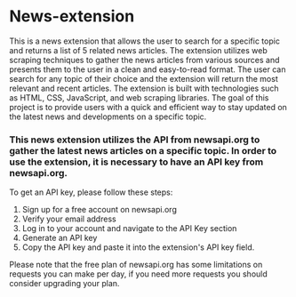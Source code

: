 # News-extension

This is a news extension that allows the user to search for a specific topic and returns a list of 5 related news articles. The extension utilizes web scraping techniques to gather the news articles from various sources and presents them to the user in a clean and easy-to-read format. The user can search for any topic of their choice and the extension will return the most relevant and recent articles. The extension is built with technologies such as HTML, CSS, JavaScript, and web scraping libraries. The goal of this project is to provide users with a quick and efficient way to stay updated on the latest news and developments on a specific topic.

### This news extension utilizes the API from newsapi.org to gather the latest news articles on a specific topic. In order to use the extension, it is necessary to have an API key from newsapi.org.

To get an API key, please follow these steps:

1. Sign up for a free account on newsapi.org
2. Verify your email address
3. Log in to your account and navigate to the API Key section
4. Generate an API key
5. Copy the API key and paste it into the extension's API key field.

Please note that the free plan of newsapi.org has some limitations on requests you can make per day, if you need more requests you should consider upgrading your plan.
